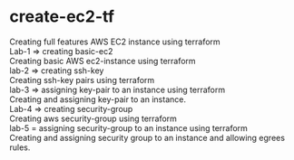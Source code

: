 # create-ec2-tf

Creating full features AWS EC2 instance using terraform
<br/>
Lab-1   => creating basic-ec2
<br/>
Creating basic AWS ec2-instance using terraform
<br/>
lab-2   => creating ssh-key
<br/>
Creating ssh-key pairs using terraform
<br/>
lab-3   => assigning key-pair to an instance using terraform
<br/>
Creating and assigning key-pair to an instance.
<br/>
Lab-4   => creating security-group
<br/>
Creating aws security-group using terraform
<br/>
lab-5   = assigning security-group to an instance using terraform
<br/>
Creating and assigning security group to an instance and allowing egrees rules. 


